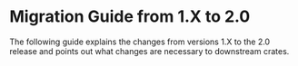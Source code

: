 # Migration Guide from 1.X to 2.0
The following guide explains the changes from versions 1.X to the 2.0 release and points out what changes are necessary
to downstream crates.